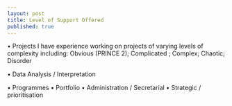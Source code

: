 ```yaml
---
layout: post
title: Level of Support Offered
published: true
---
```


• Projects
I have experience working on projects of varying levels of complexity including:
Obvious (PRINCE 2); Complicated ; Complex; Chaotic; Disorder

• Data Analysis / Interpretation

• Programmes
• Portfolio
• Administration / Secretarial
• Strategic / prioritisation
